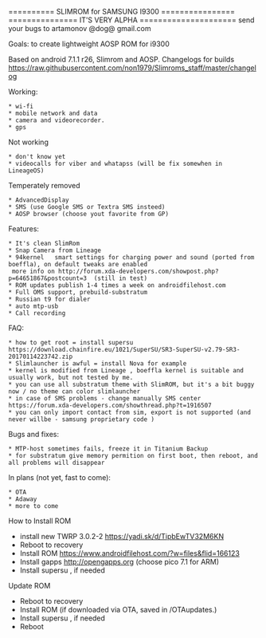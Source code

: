 ========== SLIMROM for SAMSUNG I9300 ================
=============== IT'S VERY ALPHA =====================
send your bugs to artamonov @dog@ gmail.com

Goals: to create lightweight AOSP ROM for i9300

Based on android 7.1.1 r26, Slimrom and AOSP. 
Changelogs for builds https://raw.githubusercontent.com/non1979/Slimroms_staff/master/changelog

Working:

	* wi-fi
	* mobile network and data 
	* camera and videorecorder.
	* gps 
	
Not working 

	* don't know yet
	* videocalls for viber and whatapss (will be fix somewhen in LineageOS)
	
Temperately removed 

	* AdvancedDisplay
	* SMS (use Google SMS or Textra SMS insteed) 
	* AOSP browser (choose yout favorite from GP)
	
Features:

	* It's clean SlimRom
	* Snap Camera from Lineage
	* 94kernel   smart settings for charging power and sound (ported from boeffla), on default tweaks are enabled 
	 more info on http://forum.xda-developers.com/showpost.php?p=64651867&postcount=3  (still in test)
	* ROM updates publish 1-4 times a week on androidfilehost.com 
	* Full OMS support, prebuild-substratum
	* Russian t9 for dialer 
	* auto mtp-usb 
	* Call recording
	
FAQ:

	* how to get root = install supersu
	https://download.chainfire.eu/1021/SuperSU/SR3-SuperSU-v2.79-SR3-20170114223742.zip  
	* Slimlauncher is awful = install Nova for example 
	* kernel is modified from Lineage , boeffla kernel is suitable and usually work, but not tested by me.  
	* you can use all substratum theme with SlimROM, but it's a bit buggy now / no theme can color slimlauncher
	* in case of SMS problems - change manually SMS center  https://forum.xda-developers.com/showthread.php?t=1916507
	* you can only import contact from sim, export is not supported (and never willbe - samsung proprietary code )

Bugs and fixes:

	* MTP-host sometimes fails, freeze it in Titanium Backup 
	* for substratum give memory permition on first boot, then reboot, and all problems will disappear  

In plans (not yet, fast to come):

	* OTA
	* Adaway
	* more to come
	
	
How to Install ROM

- install new TWRP 3.0.2-2 https://yadi.sk/d/TipbEwTV32M6KN
- Reboot to recovery
- Install ROM  https://www.androidfilehost.com/?w=files&flid=166123
- Install gapps http://opengapps.org (choose pico 7.1 for ARM)
- Install supersu , if needed

Update ROM

- Reboot to recovery
- Install ROM (if downloaded via OTA, saved in /OTAupdates.)
- Install supersu , if needed
- Reboot
